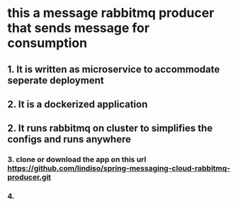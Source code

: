 # this a message rabbitmq producer that sends message for consumption 

## 1. It is written as microservice to accommodate seperate deployment
## 2. It is a dockerized application
## 2. It runs rabbitmq on cluster to simplifies the configs and runs anywhere

### 3. clone or download the app on this url https://github.com/lindiso/spring-messaging-cloud-rabbitmq-producer.git
### 4. 
